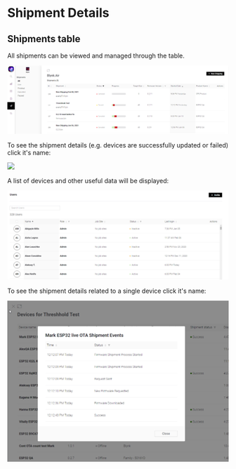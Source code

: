 # Shipment Details

## Shipments table

All shipments can be viewed and managed through the table.

![](../../.gitbook/assets/air.png)

To see the shipment details (e.g. devices are successfully updated or failed) click it's  name:

![](<../../.gitbook/assets/image (11).png>)

A list of devices and other useful data will be displayed:

![](<../../.gitbook/assets/image (9).png>)

To see the shipment details related to a single device click it's name:

![](<../../.gitbook/assets/image (19).png>)
